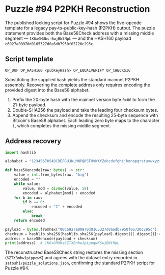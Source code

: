# Puzzle #94 P2PKH Reconstruction

The published locking script for Puzzle #94 shows the five-opcode template for a legacy pay-to-public-key-hash (P2PKH) output.  The puzzle statement provides both the Base58Check address with a missing middle segment — `1K6xGMUbs-6wjBWtNpL` — and the HASH160 payload `c6927a00970d0165327d0a6db7950f05720c295c`.

## Script template

```
OP_DUP OP_HASH160 <pubKeyHash> OP_EQUALVERIFY OP_CHECKSIG
```

Substituting the supplied hash yields the standard mainnet P2PKH assembly.  Recovering the complete address only requires encoding the provided digest into the Base58 alphabet.

1. Prefix the 20-byte hash with the mainnet version byte `0x00` to form the 21-byte payload.
2. Double-SHA256 the payload and take the leading four checksum bytes.
3. Append the checksum and encode the resulting 25-byte sequence with Bitcoin's Base58 alphabet.  Each leading zero byte maps to the character `1`, which completes the missing middle segment.

## Address recovery

```python
import hashlib

alphabet = "123456789ABCDEFGHJKLMNPQRSTUVWXYZabcdefghijkmnopqrstuvwxyz"

def base58encode(raw: bytes) -> str:
    value = int.from_bytes(raw, "big")
    encoded = ""
    while value:
        value, mod = divmod(value, 58)
        encoded = alphabet[mod] + encoded
    for b in raw:
        if b == 0:
            encoded = "1" + encoded
        else:
            break
    return encoded

payload = bytes.fromhex("00c6927a00970d0165327d0a6db7950f05720c295c")
checksum = hashlib.sha256(hashlib.sha256(payload).digest()).digest()[:4]
address = base58encode(payload + checksum)
print(address)  # 1K6xGMUbs6ZTXBnhw1pippqwK6wjBWtNpL
```

The reconstructed Base58Check string restores the missing section (`6ZTXBnhw1pippqwK`) and agrees with the dataset entry recorded in `satoshi/puzzle_solutions.json`, confirming the standard P2PKH script for Puzzle #94.
